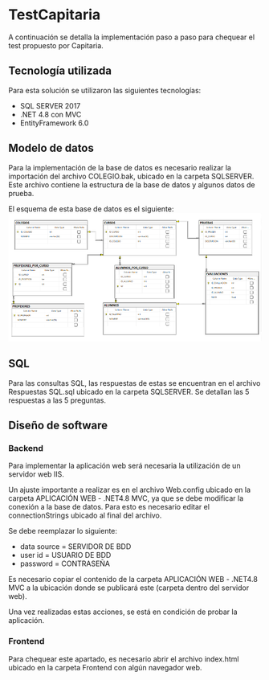 # TestCapitaria
  A continuación se detalla la implementación paso a paso para chequear el test propuesto por Capitaria.
## Tecnología utilizada
Para esta solución se utilizaron las siguientes tecnologías:
- SQL SERVER 2017
- .NET 4.8 con MVC
- EntityFramework 6.0
## Modelo de datos
Para la implementación de la base de datos es necesario realizar la importación del archivo COLEGIO.bak, ubicado en la carpeta SQLSERVER. Este archivo contiene la estructura de la base de datos y algunos datos de prueba.

El esquema de esta base de datos es el siguiente:
![ScreenShot](https://github.com/apcl/TestCapitaria/blob/main/SQL%20SERVER/Diagrama%20de%20BDD%20COLEGIO.png)

## SQL
Para las consultas SQL, las respuestas de estas se encuentran en el archivo Respuestas SQL.sql ubicado en la carpeta SQLSERVER. Se detallan las 5 respuestas a las 5 preguntas.

## Diseño de software
### Backend
Para implementar la aplicación web será necesaria la utilización de un servidor web IIS.

Un ajuste importante a realizar es en el archivo Web.config ubicado en la carpeta APLICACIÓN WEB - .NET4.8 MVC, ya que se debe modificar la conexión a la base de datos. Para esto es necesario editar el connectionStrings ubicado al final del archivo.

Se debe reemplazar lo siguiente:
- data source = SERVIDOR DE BDD
- user id = USUARIO DE BDD
- password = CONTRASEÑA

Es necesario copiar el contenido de la carpeta APLICACIÓN WEB - .NET4.8 MVC a la ubicación donde se publicará este (carpeta dentro del servidor web).

Una vez realizadas estas acciones, se está en condición de probar la aplicación.

### Frontend
Para chequear este apartado, es necesario abrir el archivo index.html ubicado en la carpeta Frontend con algún navegador web.
